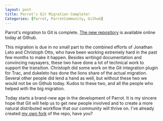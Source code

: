 ```yaml
---
layout: post
title: Parrot's Git Migration Complete!
Categories: [Parrot, ParrotCommunity, Github]
---
```


Parrot's migration to Git is complete. [The new repository][gitrepo] is
available online today at Github.

This migration is due in no small part to the combined efforts of Jonathan
Leto and Christoph Otto, who have been working extremely hard in the past few
months to make it happen. Besides writingd documentation and convincing
naysayers, these two have done a lot of technical work to support the
transition. Christoph did some work on the Git integration plugin for Trac,
and dukeleto has done the lions share of the actual migration. Several other
people did lend a hand as well, but without these two we would not be on
Github today. Kudos to these two, and all the people who helped with the big
migration.

Today starts a brand-new age in the development of Parrot. It is my sincere
hope that Git will help us to get new people involved and to create a more
natural distributed workflow that our community will thrive on. I've already
created [my own fork][myrepo] of the repo, have you?

[gitrepo]: http://github.com/parrot/parrot
[myrepo]: http://github.com/Whiteknight/parrot
